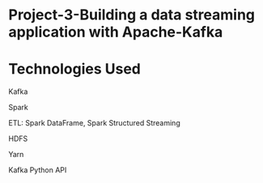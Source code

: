 # Project-3-Building a data streaming application with Apache-Kafka

# Technologies Used
Kafka 

Spark 

ETL: Spark DataFrame, Spark Structured Streaming

HDFS

Yarn

Kafka Python API
